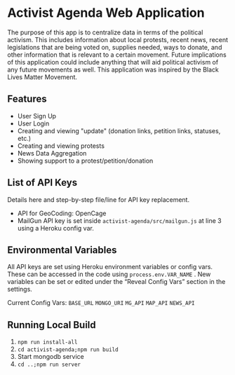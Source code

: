 # Activist Agenda Web Application
The purpose of this app is to centralize data in terms of the political activism. This includes information about local protests, recent news, recent legislations that are being voted on, supplies needed, ways to donate, and other information that is relevant to a certain movement. Future implications of this application could include anything that will aid political activism of any future movements as well. This application was inspired by the Black Lives Matter Movement.

## Features

* User Sign Up
* User Login
* Creating and viewing "update" (donation links, petition links, statuses, etc.)
* Creating and viewing protests
* News Data Aggregation
* Showing support to a protest/petition/donation

## List of API Keys

Details here and step-by-step file/line for API key replacement.
- API for GeoCoding: OpenCage
- MailGun API key is set inside `activist-agenda/src/mailgun.js` at line 3 using a Heroku config var.

## Environmental Variables

All API keys are set using Heroku environment variables or config vars. These can be accessed in the code using  `process.env.VAR_NAME` . New variables can be set or edited under the “Reveal Config Vars” section in the settings.

Current Config Vars:
`BASE_URL`
`MONGO_URI`
`MG_API`
`MAP_API`
`NEWS_API`


## Running Local Build
1. `npm run install-all`
2. `cd activist-agenda;npm run build`
3. Start mongodb service
4. `cd ..;npm run server`
